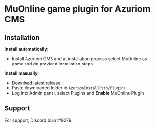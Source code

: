 # MuOnline game plugin for Azuriom CMS
 


## Installation

**Install automatically**:

- Install Azuriom CMS and at installation process select MuOnline as game and do provided installation steps

**Install manually**:

 - Download latest release
 - Paste downloaded folder in ``AzuriomInstallPath/Plugins``
 - Log into Admin panel, select Plugins and **Enable** MuOnline Plugin


## Support

For support, Discord bLurr#9279.

  
